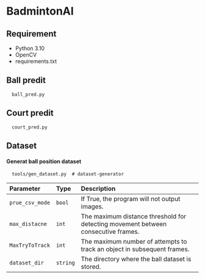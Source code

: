 
# BadmintonAI
## Requirement
- Python 3.10
- OpenCV
- requirements.txt

## Ball predit
```
  ball_pred.py
```
## Court predit
```
  court_pred.py
```


## Dataset
#### Generat ball position dataset

```
  tools/gen_dataset.py  # dataset-generator 
```

| Parameter | Type     | Description                |
| :-------- | :------- | :------------------------- |
| `prue_csv_mode`   | `bool`| If True, the program will not output images. |
| `max_distacne`    | `int` |  The maximum distance threshold for detecting movement between consecutive frames. |
| `MaxTryToTrack`   | `int` | The maximum number of attempts to track an object in subsequent frames. |
| `dataset_dir`   | `string` | The directory where the ball dataset is stored. |





